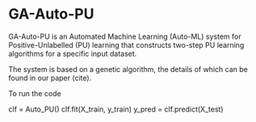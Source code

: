 # GA-Auto-PU

GA-Auto-PU is an Automated Machine Learning (Auto-ML) system for Positive-Unlabelled (PU) learning that constructs two-step PU learning algorithms for a specific input dataset. 

The system is based on a genetic algorithm, the details of which can be found in our paper (cite). 

To run the code

  clf = Auto_PU()
  clf.fit(X_train, y_train)
  y_pred = clf.predict(X_test)

